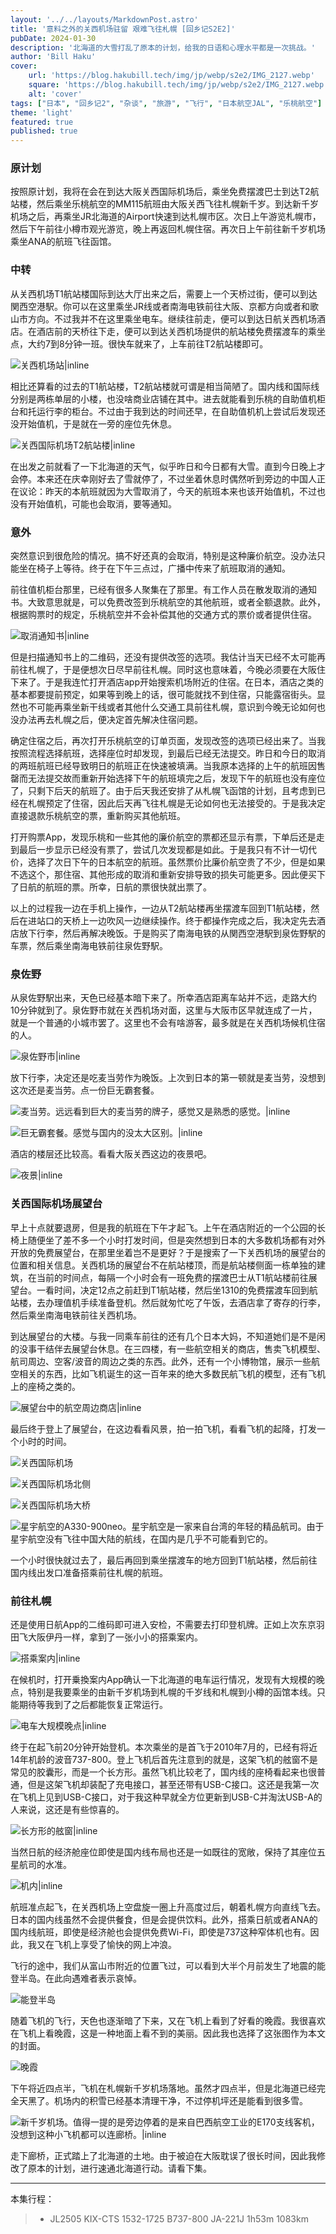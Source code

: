 ```yaml
---
layout: '../../layouts/MarkdownPost.astro'
title: '意料之外的关西机场驻留 艰难飞往札幌 [回乡记S2E2]'
pubDate: 2024-01-30
description: '北海道的大雪打乱了原本的计划，给我的日语和心理水平都是一次挑战。'
author: 'Bill Haku'
cover:
    url: 'https://blog.hakubill.tech/img/jp/webp/s2e2/IMG_2127.webp'
    square: 'https://blog.hakubill.tech/img/jp/webp/s2e2/IMG_2127.webp'
    alt: 'cover'
tags: ["日本", "回乡记2", "杂谈", "旅游", "飞行", "日本航空JAL", "乐桃航空"]
theme: 'light'
featured: true
published: true
---
```


### 原计划

按照原计划，我将在会在到达大阪关西国际机场后，乘坐免费摆渡巴士到达T2航站楼，然后乘坐乐桃航空的MM115航班由大阪关西飞往札幌新千岁。到达新千岁机场之后，再乘坐JR北海道的Airport快速到达札幌市区。次日上午游览札幌市，然后下午前往小樽市观光游览，晚上再返回札幌住宿。再次日上午前往新千岁机场乘坐ANA的航班飞往函馆。

### 中转

从关西机场T1航站楼国际到达大厅出来之后，需要上一个天桥过街，便可以到达関西空港駅。你可以在这里乘坐JR线或者南海电铁前往大阪、京都方向或者和歌山市方向。不过我并不在这里乘坐电车。继续往前走，便可以到达日航关西机场酒店。在酒店前的天桥往下走，便可以到达关西机场提供的航站楼免费摆渡车的乘坐点，大约7到8分钟一班。很快车就来了，上车前往T2航站楼即可。

![关西机场站|inline](https://blog.hakubill.tech/img/jp/webp/s2e2/IMG_2036.webp)

相比还算看的过去的T1航站楼，T2航站楼就可谓是相当简陋了。国内线和国际线分别是两栋单层的小楼，也没啥商业店铺在其中。进去就能看到乐桃的自助值机柜台和托运行李的柜台。不过由于我到达的时间还早，在自助值机机上尝试后发现还没开始值机，于是就在一旁的座位先休息。

![关西国际机场T2航站楼|inline](https://blog.hakubill.tech/img/jp/webp/s2e2/IMG_2037.webp)

在出发之前就看了一下北海道的天气，似乎昨日和今日都有大雪。直到今日晚上才会停。本来还在庆幸刚好去了雪就停了，不过坐着休息时偶然听到旁边的中国人正在议论：昨天的本航班就因为大雪取消了，今天的航班本来也该开始值机，不过也没有开始值机，可能也会取消，要等通知。

### 意外

突然意识到很危险的情况。搞不好还真的会取消，特别是这种廉价航空。没办法只能坐在椅子上等待。终于在下午三点过，广播中传来了航班取消的通知。

前往值机柜台那里，已经有很多人聚集在了那里。有工作人员在散发取消的通知书。大致意思就是，可以免费改签到乐桃航空的其他航班，或者全额退款。此外，根据购票时的规定，乐桃航空并不会补偿其他的交通方式的票价或者提供住宿。

![取消通知书|inline](https://blog.hakubill.tech/img/jp/webp/s2e2/IMG_2040.webp)

但是扫描通知书上的二维码，还没有提供改签的选项。我估计当天已经不太可能再前往札幌了，于是便想次日尽早前往札幌。同时这也意味着，今晚必须要在大阪住下来了。于是我连忙打开酒店app开始搜索机场附近的住宿。在日本，酒店之类的基本都要提前预定，如果等到晚上的话，很可能就找不到住宿，只能露宿街头。显然也不可能再乘坐新干线或者其他什么交通工具前往札幌，意识到今晚无论如何也没办法再去札幌之后，便决定首先解决住宿问题。

确定住宿之后，再次打开乐桃航空的订单页面，发现改签的选项已经出来了。当我按照流程选择航班，选择座位时却发现，到最后已经无法提交。昨日和今日的取消的两班航班已经导致明日的航班正在快速被填满。当我原本选择的上午的航班因售罄而无法提交故而重新开始选择下午的航班填完之后，发现下午的航班也没有座位了，只剩下后天的航班了。由于后天我还安排了从札幌飞函馆的计划，且考虑到已经在札幌预定了住宿，因此后天再飞往札幌是无论如何也无法接受的。于是我决定直接退款乐桃航空的票，重新购买其他航班。

打开购票App，发现乐桃和一些其他的廉价航空的票都还显示有票，下单后还是走到最后一步显示已经没有票了，尝试几次发现都是如此。于是我只有不计一切代价，选择了次日下午的日本航空的航班。虽然票价比廉价航空贵了不少，但是如果不选这个，那住宿、其他形成的取消和重新安排导致的损失可能更多。因此便买下了日航的航班的票。所幸，日航的票很快就出票了。

以上的过程我一边在手机上操作，一边从T2航站楼再坐摆渡车回到T1航站楼，然后在进站口的天桥上一边吹风一边继续操作。终于都操作完成之后，我决定先去酒店放下行李，然后再解决晚饭。于是购买了南海电铁的从関西空港駅到泉佐野駅的车票，然后乘坐南海电铁前往泉佐野駅。

### 泉佐野

从泉佐野駅出来，天色已经基本暗下来了。所幸酒店距离车站并不远，走路大约10分钟就到了。泉佐野市就在关西机场对面，这里与大阪市区早就连成了一片，就是一个普通的小城市罢了。这里也不会有啥游客，最多就是在关西机场候机住宿的人。

![泉佐野市|inline](https://blog.hakubill.tech/img/jp/webp/s2e2/IMG_2043.webp)

放下行李，决定还是吃麦当劳作为晚饭。上次到日本的第一顿就是麦当劳，没想到这次还是麦当劳。点一份巨无霸套餐。

![麦当劳。远远看到巨大的麦当劳的牌子，感觉又是熟悉的感觉。|inline](https://blog.hakubill.tech/img/jp/webp/s2e2/IMG_2044.webp)

![巨无霸套餐。感觉与国内的没太大区别。|inline](https://blog.hakubill.tech/img/jp/webp/s2e2/IMG_2046.webp)

酒店的楼层还比较高。看看大阪关西这边的夜景吧。

![夜景|inline](https://blog.hakubill.tech/img/jp/webp/s2e2/_DSC2074.webp)

### 关西国际机场展望台

早上十点就要退房，但是我的航班在下午才起飞。上午在酒店附近的一个公园的长椅上随便坐了差不多一个小时打发时间，但是突然想到日本的大多数机场都有对外开放的免费展望台，在那里坐着岂不是更好？于是搜索了一下关西机场的展望台的位置和相关信息。关西机场的展望台不在航站楼顶，而是航站楼侧面一栋单独的建筑，在当前的时间点，每隔一个小时会有一班免费的摆渡巴士从T1航站楼前往展望台。一看时间，决定12点之前赶到T1航站楼，然后坐1310的免费摆渡车回到航站楼，去办理值机手续准备登机。然后就匆忙吃了午饭，去酒店拿了寄存的行李，然后乘坐南海电铁前往关西机场。

到达展望台的大楼。与我一同乘车前往的还有几个日本大妈，不知道她们是不是闲的没事干结伴去展望台休息。在三四楼，有一些航空相关的商店，售卖飞机模型、航司周边、空客/波音的周边之类的东西。此外，还有一个小博物馆，展示一些航空相关的东西，比如飞机诞生的这一百年来的绝大多数民航飞机的模型，还有飞机上的座椅之类的。

![展望台中的航空周边商店|inline](https://blog.hakubill.tech/img/jp/webp/s2e2/IMG_2068.webp)

最后终于登上了展望台，在这边看看风景，拍一拍飞机，看看飞机的起降，打发一个小时的时间。

![关西国际机场](https://blog.hakubill.tech/img/jp/webp/s2e2/_DSC2083.webp)

![关西国际机场北侧](https://blog.hakubill.tech/img/jp/webp/s2e2/_DSC2084.webp)

![关西国际机场大桥](https://blog.hakubill.tech/img/jp/webp/s2e2/_DSC2091.webp)

![星宇航空的A330-900neo。星宇航空是一家来自台湾的年轻的精品航司。由于星宇航空没有飞往中国大陆的航线，在国内是几乎不可能看到它的。](https://blog.hakubill.tech/img/jp/webp/s2e2/_DSC2103.webp)

一个小时很快就过去了，最后再回到乘坐摆渡车的地方回到T1航站楼，然后前往国内线出发口准备搭乘前往札幌的航班。

### 前往札幌

还是使用日航App的二维码即可进入安检，不需要去打印登机牌。正如上次东京羽田飞大阪伊丹一样，拿到了一张小小的搭乘案内。

![搭乘案内|inline](https://blog.hakubill.tech/img/jp/webp/s2e2/IMG_2080.webp)

在候机时，打开乗換案内App确认一下北海道的电车运行情况，发现有大规模的晚点，特别是我要乘坐的由新千岁机场到札幌的千岁线和札幌到小樽的函馆本线。只能期待等我到了之后都能恢复正常运行。

![电车大规模晚点|inline](https://blog.hakubill.tech/img/jp/webp/s2e2/IMG_2079.webp)

终于在起飞前20分钟开始登机。本次乘坐的是首飞于2010年7月的，已经有将近14年机龄的波音737-800。登上飞机后首先注意到的就是，这架飞机的舷窗不是常见的胶囊形，而是一个长方形。虽然飞机比较老了，国内线的座椅看起来也很普通，但是这架飞机却装配了充电接口，甚至还带有USB-C接口。这还是我第一次在飞机上见到USB-C接口，对于我这种早就全方位更新到USB-C并淘汰USB-A的人来说，这还是有些惊喜的。

![长方形的舷窗|inline](https://blog.hakubill.tech/img/jp/webp/s2e2/IMG_2090.webp)

当然日航的经济舱座位即使是国内线布局也还是一如既往的宽敞，保持了其座位五星航司的水准。

![机内|inline](https://blog.hakubill.tech/img/jp/webp/s2e2/IMG_2088.webp)

航班准点起飞，在关西机场上空盘旋一圈上升高度过后，朝着札幌方向直线飞去。日本的国内线虽然不会提供餐食，但是会提供饮料。此外，搭乘日航或者ANA的国内线航班，即使是经济舱也会提供免费Wi-Fi，即使是737这种窄体机也有。因此，我又在飞机上享受了愉快的网上冲浪。

飞行的途中，我们从富山市附近的位置飞过，可以看到大半个月前发生了地震的能登半岛。在此向遇难者表示哀悼。

![能登半岛](https://blog.hakubill.tech/img/jp/webp/s2e2/IMG_2118.webp)

随着飞机的飞行，天色也逐渐暗了下来，又在飞机上看到了好看的晚霞。我很喜欢在飞机上看晚霞，这是一种地面上看不到的美丽。因此我也选择了这张图作为本文的封面。

![晚霞](https://blog.hakubill.tech/img/jp/webp/s2e2/IMG_2127.webp)

下午将近四点半，飞机在札幌新千岁机场落地。虽然才四点半，但是北海道已经完全天黑了。机场内的积雪已经基本清理干净，不过停机坪还是能看到很多雪。

![新千岁机场。值得一提的是旁边停着的是来自巴西航空工业的E170支线客机，没想到这种小飞机都可以连廊桥。|inline](https://blog.hakubill.tech/img/jp/webp/s2e2/IMG_2132.webp)

走下廊桥，正式踏上了北海道的土地。由于被迫在大阪耽误了很长时间，因此我修改了原本的计划，进行速通北海道行动。请看下集。

---

本集行程：

> - JL2505 KIX-CTS 1532-1725 B737-800 JA-221J 1h53m 1083km
